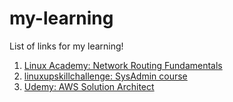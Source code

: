 # my-learning
List of links for my learning!

1. [Linux Academy: Network Routing Fundamentals](https://linuxacademy.com/cp/modules/view/id/326)  
2. [linuxupskillchallenge: SysAdmin course](https://www.reddit.com/r/linuxupskillchallenge/)
3. [Udemy: AWS Solution Architect](https://www.udemy.com/)
